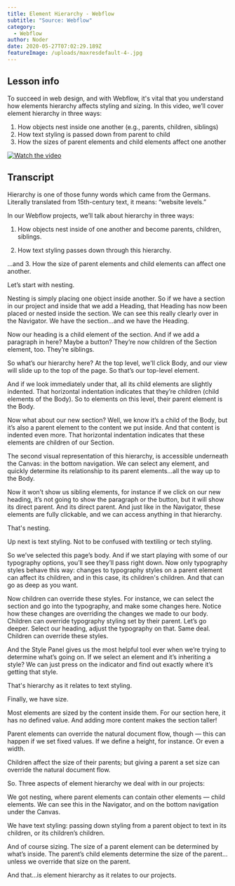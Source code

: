 ```yaml
---
title: Element Hierarchy - Webflow
subtitle: "Source: Webflow"
category:
  - Webflow
author: Noder
date: 2020-05-27T07:02:29.189Z
featureImage: /uploads/maxresdefault-4-.jpg
---
```

## Lesson info

To succeed in web design, and with Webflow, it's vital that you understand how elements hierarchy affects styling and sizing. In this video, we’ll cover element hierarchy in three ways:

1. ‍How objects nest inside one another (e.g., parents, children, siblings)
2. ‍How text styling is passed down from parent to child
3. ‍How the sizes of parent elements and child elements affect one another

[![Watch the video](https://i.ibb.co/f4nVsKR/Start-tutorial-perfect.png)](https://youtube.com/embed/SffN3U1qOl0)



## Transcript

Hierarchy is one of those funny words which came from the Germans. Literally translated from 15th-century text, it means: “website levels.”

In our Webflow projects, we’ll talk about hierarchy in three ways:

1. How objects nest inside of one another and become parents, children, siblings.

2. How text styling passes down through this hierarchy.

…and 3. How the size of parent elements and child elements can affect one another.

Let’s start with nesting.

Nesting is simply placing one object inside another. So if we have a section in our project and inside that we add a Heading, that Heading has now been placed or nested inside the section. We can see this really clearly over in the Navigator. We have the section…and we have the Heading.

Now our heading is a child element of the section. And if we add a paragraph in here? Maybe a button? They’re now children of the Section element, too. They’re siblings.

So what’s our hierarchy here? At the top level, we'll click Body, and our view will slide up to the top of the page. So that’s our top-level element.

And if we look immediately under that, all its child elements are slightly indented. That horizontal indentation indicates that they’re children (child elements of the Body). So to elements on this level, their parent element is the Body.

Now what about our new section? Well, we know it’s a child of the Body, but it’s also a parent element to the content we put inside. And that content is indented even more. That horizontal indentation indicates that these elements are children of our Section.

The second visual representation of this hierarchy, is accessible underneath the Canvas: in the bottom navigation. We can select any element, and quickly determine its relationship to its parent elements…all the way up to the Body.

Now it won’t show us sibling elements, for instance if we click on our new heading, it’s not going to show the paragraph or the button, but it will show its direct parent. And its direct parent. And just like in the Navigator, these elements are fully clickable, and we can access anything in that hierarchy.

That's nesting.

Up next is text styling. Not to be confused with textiling or tech styling.

So we’ve selected this page’s body. And if we start playing with some of our typography options, you’ll see they’ll pass right down. Now only typography styles behave this way: changes to typography styles on a parent element can affect its children, and in this case, its children's children. And that can go as deep as you want.

Now children can override these styles. For instance, we can select the section and go into the typography, and make some changes here. Notice how these changes are overriding the changes we made to our body. Children can override typography styling set by their parent. Let’s go deeper. Select our heading, adjust the typography on that. Same deal. Children can override these styles.

And the Style Panel gives us the most helpful tool ever when we’re trying to determine what’s going on. If we select an element and it’s inheriting a style? We can just press on the indicator and find out exactly where it’s getting that style.

That's hierarchy as it relates to text styling.

Finally, we have size.

Most elements are sized by the content inside them. For our section here, it has no defined value. And adding more content makes the section taller!

Parent elements can override the natural document flow, though — this can happen if we set fixed values. If we define a height, for instance. Or even a width.

Children affect the size of their parents; but giving a parent a set size can override the natural document flow.

So. Three aspects of element hierarchy we deal with in our projects:

We got nesting, where parent elements can contain other elements — child elements. We can see this in the Navigator, and on the bottom navigation under the Canvas.

We have text styling: passing down styling from a parent object to text in its children, or its children’s children.

And of course sizing. The size of a parent element can be determined by what’s inside. The parent’s child elements determine the size of the parent…unless we override that size on the parent.

And that…is element hierarchy as it relates to our projects.
